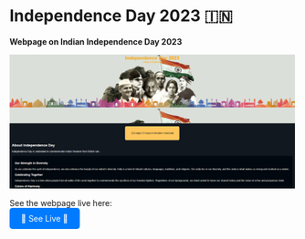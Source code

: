 # Independence Day 2023 🇮🇳  
**Webpage on Indian Independence Day 2023**

<p>
  <img src="https://github.com/vineet-k09/independence-day-2023/raw/main/Screenshot" alt="Independence Day 2023 Screenshot" width="500">
</p>

See the webpage live here:  
<a href="https://vineet-k09.github.io/assets/pages/independence%20day%202023/index.html" target="_blank" style="display:inline-block; padding:10px 20px; background-color:#007BFF; color:#fff; border-radius:5px; text-decoration:none;">🎉 See Live 🎉</a>  
